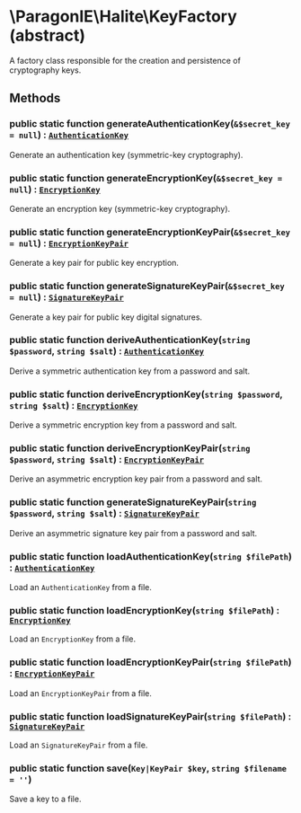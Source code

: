 # \ParagonIE\Halite\KeyFactory (abstract)

A factory class responsible for the creation and persistence of cryptography
keys.

## Methods

### public static function generateAuthenticationKey(`&$secret_key = null`) : [`AuthenticationKey`](Symmetric/AuthenticationKey.md)

Generate an authentication key (symmetric-key cryptography).
    
### public static function generateEncryptionKey(`&$secret_key = null`) : [`EncryptionKey`](Symmetric/EncryptionKey.md)

Generate an encryption key (symmetric-key cryptography).

### public static function generateEncryptionKeyPair(`&$secret_key = null`) : [`EncryptionKeyPair`](EncryptionKeyPair.md)

Generate a key pair for public key encryption.

### public static function generateSignatureKeyPair(`&$secret_key = null`) : [`SignatureKeyPair`](SignatureKeyPair.md)

Generate a key pair for public key digital signatures.

### public static function deriveAuthenticationKey(`string $password`, `string $salt`) : [`AuthenticationKey`](Symmetric/AuthenticationKey.md)

Derive a symmetric authentication key from a password and salt.
    
### public static function deriveEncryptionKey(`string $password`, `string $salt`) : [`EncryptionKey`](Symmetric/EncryptionKey.md)

Derive a symmetric encryption key from a password and salt.

### public static function deriveEncryptionKeyPair(`string $password`, `string $salt`) : [`EncryptionKeyPair`](EncryptionKeyPair.md)

Derive an asymmetric encryption key pair from a password and salt.

### public static function generateSignatureKeyPair(`string $password`, `string $salt`) : [`SignatureKeyPair`](SignatureKeyPair.md)

Derive an asymmetric signature key pair from a password and salt.

### public static function loadAuthenticationKey(`string $filePath`) : [`AuthenticationKey`](Symmetric/AuthenticationKey.md)

Load an `AuthenticationKey` from a file.

### public static function loadEncryptionKey(`string $filePath`) : [`EncryptionKey`](Symmetric/EncryptionKey.md)

Load an `EncryptionKey` from a file.

### public static function loadEncryptionKeyPair(`string $filePath`) : [`EncryptionKeyPair`](EncryptionKeyPair.md)

Load an `EncryptionKeyPair` from a file.

### public static function loadSignatureKeyPair(`string $filePath`) : [`SignatureKeyPair`](SignatureKeyPair.md)

Load an `SignatureKeyPair` from a file.

### public static function save(`Key|KeyPair $key`, `string $filename = ''`)

Save a key to a file.
